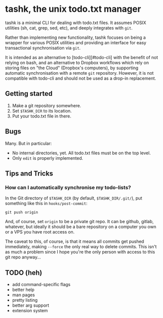 # tashk, the unix todo.txt manager

tashk is a minimal CLI for dealing with todo.txt files.
It assumes POSIX utilities (sh, cat, grep, sed, etc),
and deeply integrates with `git`.

Rather than implementing new functionality,
tashk focuses on being a wrapper for various POSIX utilities
and providing an interface for easy transactional synchronisation
via `git`.

It is intended as an alternative to [todo-cli][#todo-cli]
with the benefit of not relying on bash,
and an alternative to Dropbox workflows which rely on storing files on
"the Cloud" (Dropbox's computers),
by supporting automatic synchronisation with a remote `git` repository.
However, it is not compatible with todo-cli and should not be used as a
drop-in replacement.

## Getting started

 1. Make a git repository somewhere.
 2. Set `$TASHK_DIR` to its location.
 3. Put your todo.txt file in there.

## Bugs
Many. But in particular:

 - No internal directories, yet. All todo.txt files must be on the top level.
 - Only `edit` is properly implemented.

## Tips and Tricks

### How can I automatically synchronise my todo-lists?
In the Git directory of `$TASHK_DIR` (by default, `$TASHK_DIR/.git/`),
put something like this in `hooks/post-commit`:

	git push origin

And, of course, set `origin` to be a private git repo.
It can be github, gitlab, whatever, but ideally it should be a bare repository
on a computer you own or a VPS you have root access on.

The caveat to this, of course, is that it means all commits get pushed
immediately, making `--force` the only real way to delete commits.
This isn't as much a problem since I hope you're the only person
with access to this git repo anyway...

## TODO (heh)

 - add command-specific flags
 - better help
 - man pages
 - pretty listing
 - better arg support
 - extension system
